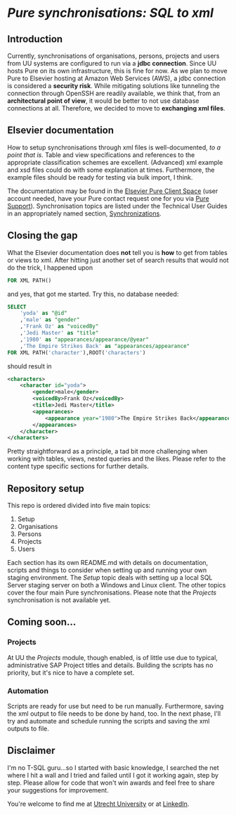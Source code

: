 # ***Pure synchronisations: SQL to xml***

## Introduction
Currently, synchronisations of organisations, persons, projects and users from UU systems are configured to run via a **jdbc connection**. Since UU hosts Pure on its own infrastructure, this is fine for now. As we plan to move Pure to Elsevier hosting at Amazon Web Services (AWS), a jdbc connection is considered a **security risk**. While mitigating solutions like tunneling the connection through OpenSSH are readily available, we think that, from an **architectural point of view**, it would be better to not use database connections at all. Therefore, we decided to move to **exchanging xml files**.

## Elsevier documentation
How to setup synchronisations through xml files is well-documented, *to a point that is*. Table and view specifications and references to the appropriate classification schemes are excellent. (Advanced) xml example and xsd files could do with some explanation at times. Furthermore, the example files should be ready for testing via bulk import, I think.

The documentation may be found in the [Elsevier Pure Client Space](https://doc.pure.elsevier.com/pages/viewpage.action?pageId=37685723) (user account needed, have your Pure contact request one for you via [Pure Support](https://support.pure.elsevier.com/secure/Dashboard.jspa)). Synchronisation topics are listed under the Technical User Guides in an appropriately named section, [Synchronizations](https://doc.pure.elsevier.com/display/PureClient/Synchronizations?src=sidebar).

## Closing the gap
What the Elsevier documentation does **not** tell you is **how** to get from tables or views to xml. After hitting just another set of search results that would not do the trick, I happened upon

```SQL
FOR XML PATH()
```
and yes, that got me started. Try this, no database needed:

```SQL
SELECT
    'yoda' as "@id"
    ,'male' as "gender"
    ,'Frank Oz' as "voicedBy"
    ,'Jedi Master' as "title"
    ,'1980' as "appearances/appearance/@year"
    ,'The Empire Strikes Back' as "appearances/appearance"
FOR XML PATH('character'),ROOT('characters')
```
should result in

```XML
<characters>
	<character id="yoda">
		<gender>male</gender>
		<voicedBy>Frank Oz</voicedBy>
		<title>Jedi Master</title>
		<appearances>
			<appearance year="1980">The Empire Strikes Back</appearance>
		</appearances>
	</character>
</characters>
```
Pretty straightforward as a principle, a tad bit more challenging when working with tables, views, nested queries and the likes. Please refer to the content type specific sections for further details.

## Repository setup
This repo is ordered divided into five main topics:
1. Setup
2. Organisations
3. Persons
4. Projects
5. Users

Each section has its own README.md with details on documentation, scripts and things to consider when setting up and running your own staging environment. The *Setup* topic deals with setting up a local SQL Server staging server on both a Windows and Linux client. The other topics cover the four main Pure synchronisations. Please note that the *Projects* synchronisation is not available yet.

## Coming soon...

### Projects
At UU the *Projects* module, though enabled, is of little use due to typical, administrative SAP Project titles and details. Building the scripts has no priority, but it's nice to have a complete set.

### Automation
Scripts are ready for use but need to be run manually. Furthermore, saving the xml output to file needs to be done by hand, too. In the next phase, I'll try and automate and schedule running the scripts and saving the xml outputs to file.

## Disclaimer
I'm no T-SQL guru...so I started with basic knowledge, I searched the net where I hit a wall and I tried and failed until I got it working again, step by step. Please allow for code that won't win awards and feel free to share your suggestions for improvement.

You're welcome to find me at [Utrecht University](https://www.uu.nl/staff/JASieverink) or at [LinkedIn](https://www.linkedin.com/in/arjansieverink).
